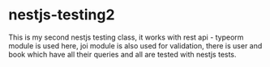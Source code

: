 # nestjs-testing2
This is my second nestjs testing class, it works with rest api - typeorm module is used here, joi module is also used for validation, there is user and book which have all their queries and all are tested with nestjs tests.
